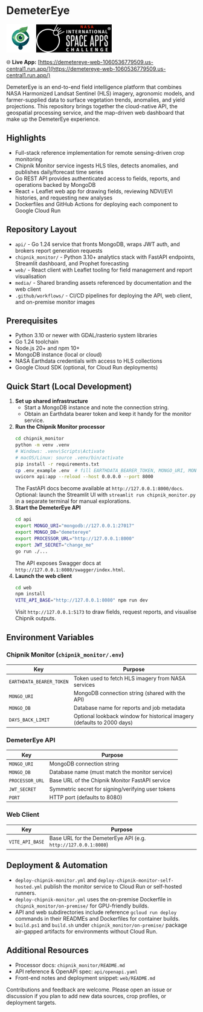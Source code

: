 # DemeterEye

<img src="media/main_logo.png" alt="" width="75"/> <img src="media/space-challenge-bg.png" alt="" width="200"/>

🌐 **Live App:** [https://demetereye-web-1060536779509.us-central1.run.app/](https://demetereye-web-1060536779509.us-central1.run.app/)

DemeterEye is an end-to-end field intelligence platform that combines NASA Harmonized Landsat Sentinel (HLS) imagery, agronomic models, and farmer-supplied data to surface vegetation trends, anomalies, and yield projections. This repository brings together the cloud-native API, the geospatial processing service, and the map-driven web dashboard that make up the DemeterEye experience.

## Highlights

- Full-stack reference implementation for remote sensing-driven crop monitoring
- Chipnik Monitor service ingests HLS tiles, detects anomalies, and publishes daily/forecast time series
- Go REST API provides authenticated access to fields, reports, and operations backed by MongoDB
- React + Leaflet web app for drawing fields, reviewing NDVI/EVI histories, and requesting new analyses
- Dockerfiles and GitHub Actions for deploying each component to Google Cloud Run

## Repository Layout

- `api/` - Go 1.24 service that fronts MongoDB, wraps JWT auth, and brokers report generation requests
- `chipnik_monitor/` - Python 3.10+ analytics stack with FastAPI endpoints, Streamlit dashboard, and Prophet forecasting
- `web/` - React client with Leaflet tooling for field management and report visualisation
- `media/` - Shared branding assets referenced by documentation and the web client
- `.github/workflows/` - CI/CD pipelines for deploying the API, web client, and on-premise monitor images

## Prerequisites

- Python 3.10 or newer with GDAL/rasterio system libraries
- Go 1.24 toolchain
- Node.js 20+ and npm 10+
- MongoDB instance (local or cloud)
- NASA Earthdata credentials with access to HLS collections
- Google Cloud SDK (optional, for Cloud Run deployments)

## Quick Start (Local Development)

1. **Set up shared infrastructure**
   - Start a MongoDB instance and note the connection string.
   - Obtain an Earthdata bearer token and keep it handy for the monitor service.
2. **Run the Chipnik Monitor processor**
   ```bash
   cd chipnik_monitor
   python -m venv .venv
   # Windows: .venv\Scripts\Activate
   # macOS/Linux: source .venv/bin/activate
   pip install -r requirements.txt
   cp .env_example .env  # fill EARTHDATA_BEARER_TOKEN, MONGO_URI, MONGO_DB, DAYS_BACK_LIMIT
   uvicorn api:app --reload --host 0.0.0.0 --port 8000
   ```
   The FastAPI docs become available at `http://127.0.0.1:8000/docs`. Optional: launch the Streamlit UI with `streamlit run chipnik_monitor.py` in a separate terminal for manual explorations.
3. **Start the DemeterEye API**
   ```bash
   cd api
   export MONGO_URI="mongodb://127.0.0.1:27017"
   export MONGO_DB="demetereye"
   export PROCESSOR_URL="http://127.0.0.1:8000"
   export JWT_SECRET="change_me"
   go run ./...
   ```
   The API exposes Swagger docs at `http://127.0.0.1:8080/swagger/index.html`.
4. **Launch the web client**
   ```bash
   cd web
   npm install
   VITE_API_BASE="http://127.0.0.1:8080" npm run dev
   ```
   Visit `http://127.0.0.1:5173` to draw fields, request reports, and visualise Chipnik outputs.

## Environment Variables

### Chipnik Monitor (`chipnik_monitor/.env`)

| Key                      | Purpose                                                                 |
| ------------------------ | ----------------------------------------------------------------------- |
| `EARTHDATA_BEARER_TOKEN` | Token used to fetch HLS imagery from NASA services                      |
| `MONGO_URI`              | MongoDB connection string (shared with the API)                         |
| `MONGO_DB`               | Database name for reports and job metadata                              |
| `DAYS_BACK_LIMIT`        | Optional lookback window for historical imagery (defaults to 2000 days) |

### DemeterEye API

| Key             | Purpose                                            |
| --------------- | -------------------------------------------------- |
| `MONGO_URI`     | MongoDB connection string                          |
| `MONGO_DB`      | Database name (must match the monitor service)     |
| `PROCESSOR_URL` | Base URL of the Chipnik Monitor FastAPI service    |
| `JWT_SECRET`    | Symmetric secret for signing/verifying user tokens |
| `PORT`          | HTTP port (defaults to 8080)                       |

### Web Client

| Key             | Purpose                                                        |
| --------------- | -------------------------------------------------------------- |
| `VITE_API_BASE` | Base URL for the DemeterEye API (e.g. `http://127.0.0.1:8080`) |

## Deployment & Automation

- `deploy-chipnik-monitor.yml` and `deploy-chipnik-monitor-self-hosted.yml` publish the monitor service to Cloud Run or self-hosted runners.
- `deploy-chipnik-monitor.yml` uses the on-premise Dockerfile in `chipnik_monitor/on-premise/` for GPU-friendly builds.
- API and web subdirectories include reference `gcloud run deploy` commands in their READMEs and Dockerfiles for container builds.
- `build.ps1` and `build.sh` under `chipnik_monitor/on-premise/` package air-gapped artifacts for environments without Cloud Run.

## Additional Resources

- Processor docs: `chipnik_monitor/README.md`
- API reference & OpenAPI spec: `api/openapi.yaml`
- Front-end notes and deployment snippet: `web/README.md`

Contributions and feedback are welcome. Please open an issue or discussion if you plan to add new data sources, crop profiles, or deployment targets.
